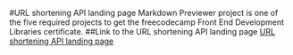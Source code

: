 #URL shortening API landing page
Markdown Previewer project is one of the five required projects to get the freecodecamp Front End Development Libraries certificate.
##Link to the URL shortening API landing page
[URL shortening API landing page](https://badr-21.github.io/URL-shortening-API/)
